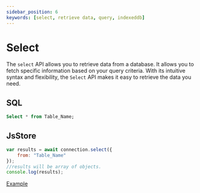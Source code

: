```yaml
---
sidebar_position: 6
keywords: [select, retrieve data, query, indexeddb]
---
```


# Select

The `select` API allows you to retrieve data from a database. It allows you to fetch specific information based on your query criteria. With its intuitive syntax and flexibility, the `Select` API makes it easy to retrieve the data you need.

## SQL

```sql
Select * from Table_Name;
```

## JsStore

```js
var results = await connection.select({
    from: "Table_Name"
});
//results will be array of objects.
console.log(results);
```

<p class="text--center">
    <a class="button button--info" target="_blank" href="https://ujjwalguptaofficial.github.io/idbstudio/?db=Demo&query=select(%7B%0A%20%20%20%20from%3A%20%22Customers%22%0A%7D)%3B%0A">Example</a>
</p>
